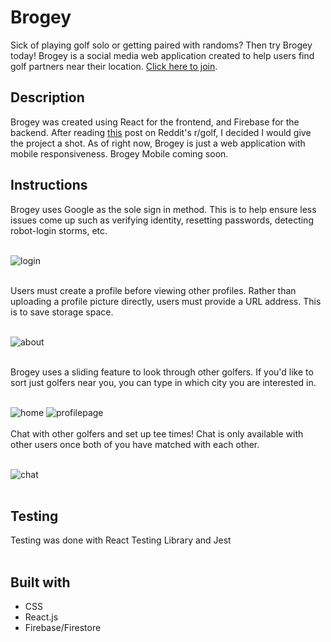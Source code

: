 # Brogey
Sick of playing golf solo or getting paired with randoms? Then try Brogey today! Brogey is a social media web application created to help users find golf partners near their location. [Click here to join](https://brogey-7fb3a.web.app/).

## Description
Brogey was created using React for the frontend, and Firebase for the backend. After reading [this](https://www.reddit.com/r/golf/comments/qnrq4q/tinder_but_like_for_golfing/) post on Reddit's r/golf, I decided I would give the project a shot. As of right now, Brogey is just a web application with mobile responsiveness. Brogey Mobile coming soon.

## Instructions
Brogey uses Google as the sole sign in method. This is to help ensure less issues come up such as verifying identity, resetting passwords, detecting robot-login storms, etc.
<br></br>

![login](https://user-images.githubusercontent.com/59844963/157738806-66fda894-313a-418f-bae9-30eb05e95520.png)
<br></br>

Users must create a profile before viewing other profiles. Rather than uploading a profile picture directly, users must provide a URL address. This is to save storage space.
<br></br>

![about](https://user-images.githubusercontent.com/59844963/157738825-0f9a432e-a4ad-49f3-94af-d85ddd5c3059.png)
<br></br>

Brogey uses a sliding feature to look through other golfers. If you'd like to sort just golfers near you, you can type in which city you are interested in.
<br></br>

![home](https://user-images.githubusercontent.com/59844963/157738849-28ef3016-af6d-48fb-845a-175ce9901fa9.png)
![profilepage](https://user-images.githubusercontent.com/59844963/157738864-66bdbc19-9137-408a-b61a-bc890eb838df.png)
<br></br>
Chat with other golfers and set up tee times! Chat is only available with other users once both of you have matched with each other.
<br></br>

![chat](https://user-images.githubusercontent.com/59844963/157738886-842fdd9d-84e2-4846-aff6-b9c4d0fd9547.png)
<br></br>

## Testing
Testing was done with React Testing Library and Jest
<br></br>

## Built with
- CSS
- React.js
- Firebase/Firestore
